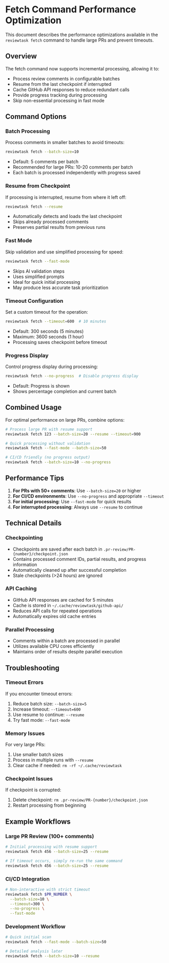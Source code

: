 # Fetch Command Performance Optimization

This document describes the performance optimizations available in the `reviewtask fetch` command to handle large PRs and prevent timeouts.

## Overview

The fetch command now supports incremental processing, allowing it to:
- Process review comments in configurable batches
- Resume from the last checkpoint if interrupted
- Cache GitHub API responses to reduce redundant calls
- Provide progress tracking during processing
- Skip non-essential processing in fast mode

## Command Options

### Batch Processing

Process comments in smaller batches to avoid timeouts:

```bash
reviewtask fetch --batch-size=10
```

- Default: 5 comments per batch
- Recommended for large PRs: 10-20 comments per batch
- Each batch is processed independently with progress saved

### Resume from Checkpoint

If processing is interrupted, resume from where it left off:

```bash
reviewtask fetch --resume
```

- Automatically detects and loads the last checkpoint
- Skips already processed comments
- Preserves partial results from previous runs

### Fast Mode

Skip validation and use simplified processing for speed:

```bash
reviewtask fetch --fast-mode
```

- Skips AI validation steps
- Uses simplified prompts
- Ideal for quick initial processing
- May produce less accurate task prioritization

### Timeout Configuration

Set a custom timeout for the operation:

```bash
reviewtask fetch --timeout=600  # 10 minutes
```

- Default: 300 seconds (5 minutes)
- Maximum: 3600 seconds (1 hour)
- Processing saves checkpoint before timeout

### Progress Display

Control progress display during processing:

```bash
reviewtask fetch --no-progress  # Disable progress display
```

- Default: Progress is shown
- Shows percentage completion and current batch

## Combined Usage

For optimal performance on large PRs, combine options:

```bash
# Process large PR with resume support
reviewtask fetch 123 --batch-size=20 --resume --timeout=900

# Quick processing without validation
reviewtask fetch --fast-mode --batch-size=50

# CI/CD friendly (no progress output)
reviewtask fetch --batch-size=10 --no-progress
```

## Performance Tips

1. **For PRs with 50+ comments**: Use `--batch-size=20` or higher
2. **For CI/CD environments**: Use `--no-progress` and appropriate `--timeout`
3. **For initial processing**: Use `--fast-mode` for quick results
4. **For interrupted processing**: Always use `--resume` to continue

## Technical Details

### Checkpointing

- Checkpoints are saved after each batch in `.pr-review/PR-{number}/checkpoint.json`
- Contains processed comment IDs, partial results, and progress information
- Automatically cleaned up after successful completion
- Stale checkpoints (>24 hours) are ignored

### API Caching

- GitHub API responses are cached for 5 minutes
- Cache is stored in `~/.cache/reviewtask/github-api/`
- Reduces API calls for repeated operations
- Automatically expires old cache entries

### Parallel Processing

- Comments within a batch are processed in parallel
- Utilizes available CPU cores efficiently
- Maintains order of results despite parallel execution

## Troubleshooting

### Timeout Errors

If you encounter timeout errors:

1. Reduce batch size: `--batch-size=5`
2. Increase timeout: `--timeout=600`
3. Use resume to continue: `--resume`
4. Try fast mode: `--fast-mode`

### Memory Issues

For very large PRs:

1. Use smaller batch sizes
2. Process in multiple runs with `--resume`
3. Clear cache if needed: `rm -rf ~/.cache/reviewtask`

### Checkpoint Issues

If checkpoint is corrupted:

1. Delete checkpoint: `rm .pr-review/PR-{number}/checkpoint.json`
2. Restart processing from beginning

## Example Workflows

### Large PR Review (100+ comments)

```bash
# Initial processing with resume support
reviewtask fetch 456 --batch-size=25 --resume

# If timeout occurs, simply re-run the same command
reviewtask fetch 456 --batch-size=25 --resume
```

### CI/CD Integration

```bash
# Non-interactive with strict timeout
reviewtask fetch $PR_NUMBER \
  --batch-size=10 \
  --timeout=300 \
  --no-progress \
  --fast-mode
```

### Development Workflow

```bash
# Quick initial scan
reviewtask fetch --fast-mode --batch-size=50

# Detailed analysis later
reviewtask fetch --batch-size=10 --resume
```